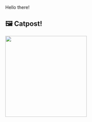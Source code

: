 Hello there!



## 🖼️ Catpost!

<sub>
    <img src="https://29.media.tumblr.com/tumblr_krvvj0ZbSA1qa9hjso1_1280.jpg" height="256">
</sub>

